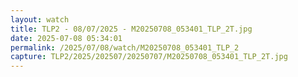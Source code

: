 ```yaml
---
layout: watch
title: TLP2 - 08/07/2025 - M20250708_053401_TLP_2T.jpg
date: 2025-07-08 05:34:01
permalink: /2025/07/08/watch/M20250708_053401_TLP_2
capture: TLP2/2025/202507/20250707/M20250708_053401_TLP_2T.jpg
---
```

